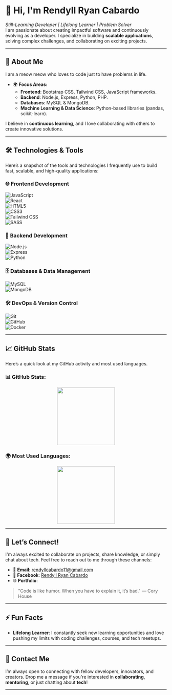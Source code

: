 # 👋 Hi, I'm **Rendyll Ryan Cabardo**  
*Still-Learning Developer | Lifelong Learner | Problem Solver*  
I am passionate about creating impactful software and continuously evolving as a developer. I specialize in building **scalable applications**, solving complex challenges, and collaborating on exciting projects.

---

## 🚀 About Me  
I am a meow meow who loves to code just to have problems in life.

- 🌍 **Focus Areas:**
  - **Frontend**: Bootstrap CSS, Tailwind CSS, JavaScript frameworks.
  - **Backend**: Node.js, Express, Python, PHP.
  - **Databases**: MySQL & MongoDB.
  - **Machine Learning & Data Science**: Python-based libraries (pandas, scikit-learn).

I believe in **continuous learning**, and I love collaborating with others to create innovative solutions.

---

## 🛠️ Technologies & Tools  
Here’s a snapshot of the tools and technologies I frequently use to build fast, scalable, and high-quality applications:

### 🌐 **Frontend Development**  
![JavaScript](https://img.shields.io/badge/JavaScript-ES6-F7DF1E?style=flat&logo=javascript&logoColor=black)  
![React](https://img.shields.io/badge/React-React-61DAFB?style=flat&logo=react&logoColor=white)  
![HTML5](https://img.shields.io/badge/HTML5-E34F26?style=flat&logo=html5&logoColor=white)  
![CSS3](https://img.shields.io/badge/CSS3-1572B6?style=flat&logo=css3&logoColor=white)  
![Tailwind CSS](https://img.shields.io/badge/Tailwind%20CSS-06B6D4?style=flat&logo=tailwind-css&logoColor=white)  
![SASS](https://img.shields.io/badge/SASS-CC6699?style=flat&logo=sass&logoColor=white)

### 🔧 **Backend Development**  
![Node.js](https://img.shields.io/badge/Node.js-8CC84B?style=flat&logo=node.js&logoColor=white)  
![Express](https://img.shields.io/badge/Express-000000?style=flat&logo=express&logoColor=white)  
![Python](https://img.shields.io/badge/Python-3776AB?style=flat&logo=python&logoColor=white)  

### 🗄️ **Databases & Data Management**  
![MySQL](https://img.shields.io/badge/MySQL-4479A1?style=flat&logo=mysql&logoColor=white)  
![MongoDB](https://img.shields.io/badge/MongoDB-47A248?style=flat&logo=mongodb&logoColor=white)  

### 🛠️ **DevOps & Version Control**  
![Git](https://img.shields.io/badge/Git-F05032?style=flat&logo=git&logoColor=white)  
![GitHub](https://img.shields.io/badge/GitHub-181717?style=flat&logo=github&logoColor=white)  
![Docker](https://img.shields.io/badge/Docker-2496ED?style=flat&logo=docker&logoColor=white)

---

## 📈 GitHub Stats  
Here’s a quick look at my GitHub activity and most used languages.

### 📊 **GitHub Stats:**

<div align="center">
  <img height="180" src="https://github-readme-stats.vercel.app/api?username=rrndxx&show_icons=true&theme=gruvbox&hide_title=true&count_private=true&include_all_commits=true&hide=prs" />
</div>

### 🌍 **Most Used Languages:**

<div align="center">
  <img height="180" src="https://github-readme-stats.vercel.app/api/top-langs/?username=rrndxx&layout=compact&theme=gruvbox&hide_title=true&count_private=true" />
</div>

---

## 🤝 Let’s Connect!  
I'm always excited to collaborate on projects, share knowledge, or simply chat about tech. Feel free to reach out to me through these channels:

- 📧 **Email**: [rendyllcabardo11@gmail.com](mailto:rendyllcabardo11@gmail.com)  
- 🔗 **Facebook**: [Rendyll Ryan Cabardo](https://web.facebook.com/rendyllryan.cabardo?_rdc=1&_rdr#)  
- 🌐 **Portfolio**: 

> "Code is like humor. When you have to explain it, it’s bad." — Cory House

---

## ⚡ Fun Facts  
- **Lifelong Learner**: I constantly seek new learning opportunities and love pushing my limits with coding challenges, courses, and tech meetups.

---

## 📧 Contact Me  
I’m always open to connecting with fellow developers, innovators, and creators. Drop me a message if you're interested in **collaborating**, **mentoring**, or just chatting about **tech**!

---

